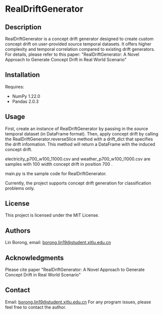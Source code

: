 # RealDriftGenerator

## Description

RealDriftGenerator is a concept drift generator designed to create custom concept drift on user-provided source temporal datasets. It offers higher complexity and temporal correlation compared to existing drift generators.
For details, please refer to this paper: "RealDriftGenerator: A Novel Approach to Generate Concept Drift in
Real World Scenario"

## Installation

Requires:
- NumPy 1.22.0
- Pandas 2.0.3

## Usage

First, create an instance of RealDriftGenerator by passing in the source temporal dataset (in DataFrame format). Then, apply concept drift by calling the RealDriftGenerator.reverseSlice method with a drift_dict that specifies the drift information. This method will return a DataFrame with the induced concept drift.

electricity_p700_w100_11000.csv and weather_p700_w100_l1000.csv are samples with 100 width concept drift in position 700 .

main.py is the sample code for RealDriftGenerator.

Currently, the project supports concept drift generation for classification problems only.

## License

This project is licensed under the MIT License.

## Authors

Lin Borong, email: borong.lin19@student.xjtlu.edu.cn

## Acknowledgments

Please cite paper "RealDriftGenerator: A Novel Approach to Generate Concept Drift in
Real World Scenario"

## Contact

Email: borong.lin19@student.xjtlu.edu.cn
For any program issues, please feel free to contact the author.
